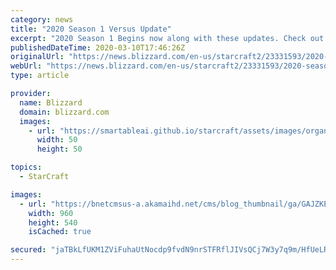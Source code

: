 ```yaml
---
category: news
title: "2020 Season 1 Versus Update"
excerpt: "2020 Season 1 Begins now along with these updates. Check out the detail!"
publishedDateTime: 2020-03-10T17:46:26Z
originalUrl: "https://news.blizzard.com/en-us/starcraft2/23331593/2020-season-1-versus-update"
webUrl: "https://news.blizzard.com/en-us/starcraft2/23331593/2020-season-1-versus-update"
type: article

provider:
  name: Blizzard
  domain: blizzard.com
  images:
    - url: "https://smartableai.github.io/starcraft/assets/images/organizations/blizzard.com-50x50.jpg"
      width: 50
      height: 50

topics:
  - StarCraft

images:
  - url: "https://bnetcmsus-a.akamaihd.net/cms/blog_thumbnail/ga/GAJZKEC09RPX1554829654442.jpg"
    width: 960
    height: 540
    isCached: true

secured: "jaTBkLfUKM1ZViFuhaUtNocdp9fvdN9nrSTFRflJIVsQCj7W3y7q9m/HfUeLRzEwIlGBmiex4tU0T5PFT2bpEkUHSD6/geX2pfStgM82xpv2dY2BCNYRB3bbYSCYaPsGwDe8icD71QYq5uXstzVYGC1B1wkwRNQdNuWnmN+hUv55gYqXFm+Qwyr4JMxO9s/pqQ+vjTpYNQhtih5r1MMyn6LJu1EDQH6PYqYHRUIZh0gG5Ky2mg/SZw6jTd9k5h6EtynPgRlLu+AnqRLd84g02/XZGOx68TMr5O1glirS2kpuJ7LCjI0jmvnFAMShYOI1I8ECiOA9Oe4gIRJ+rMprXgb5W/h6tZRsVCn6EH3Qaz8=;3SfA82Cxscdu606XKHHgjQ=="
---
```


